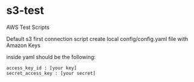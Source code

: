 s3-test
=======

AWS Test Scripts

Default s3 first connection script
create local config/config.yaml file with Amazon Keys

inside yaml should be the following:

	access_key_id : [your key]
	secret_access_key : [your secret] 
